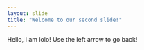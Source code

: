 ```yaml
---
layout: slide
title: "Welcome to our second slide!"
---
```

Hello, I am lolo!
Use the left arrow to go back!
